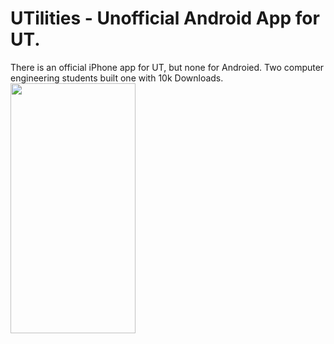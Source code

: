 # UTilities - Unofficial Android App for UT.  
There is an official iPhone app for UT, but none for Androied.  Two computer engineering students built one with 10k Downloads.
<a href="url"><img src="https://github.com/causm/causm_projects/blob/master/app_intergration_ideas/UTilities/images/UTilities_splashpage.png" data-canonical-src="https://github.com/causm/causm_projects/blob/master/app_intergration_ideas/UTilities/images/UTilities_splashpage.png" width="200" height="400" /></a>
